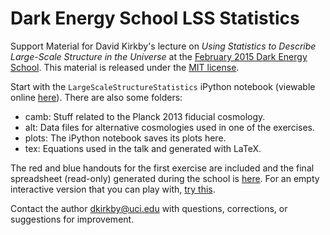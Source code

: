 Dark Energy School LSS Statistics
=================================

Support Material for David Kirkby's lecture on *Using Statistics to Describe Large-Scale Structure in the Universe* at the [February 2015 Dark Energy School](https://confluence.slac.stanford.edu/display/LSSTDESC/DE+School#DESchool-DESchoolFeb2015). This material is released under the [MIT license](https://github.com/DarkEnergyScienceCollaboration/DESchool_LSS_Stats/blob/master/LICENSE).

Start with the `LargeScaleStructureStatistics` iPython notebook (viewable online [here](http://nbviewer.ipython.org/github/DarkEnergyScienceCollaboration/DESchool_LSS_Stats/blob/master/LargeScaleStructureStatistics.ipynb)). There are also some folders:
* camb: Stuff related to the Planck 2013 fiducial cosmology.
* alt: Data files for alternative cosmologies used in one of the exercises.
* plots: The iPython notebook saves its plots here.
* tex: Equations used in the talk and generated with LaTeX.

The red and blue handouts for the first exercise are included and the final spreadsheet (read-only) generated during the school is [here](https://docs.google.com/spreadsheets/d/1CZpHrB7J6-AgwBXX0CKRHnztI3M2zWHOaA4QliosQJ8/edit?usp=sharing).  For an empty interactive version that you can play with, [try this](http://goo.gl/I6tnl1).

Contact the author <dkirkby@uci.edu> with questions, corrections, or suggestions for improvement.
